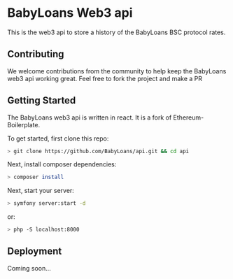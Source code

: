 # BabyLoans Web3 api

This is the web3 api to store a history of the BabyLoans BSC protocol rates.

## Contributing

We welcome contributions from the community to help keep the BabyLoans web3 api working great. 
Feel free to fork the project and make a PR

## Getting Started

The BabyLoans web3 api is written in react. 
It is a fork of Ethereum-Boilerplate.

To get started, first clone this repo:

```bash
> git clone https://github.com/BabyLoans/api.git && cd api
```

Next, install composer dependencies:

```bash
> composer install
```

Next, start your server:

```bash
> symfony server:start -d
```

or:

```bash
> php -S localhost:8000
```

## Deployment

Coming soon...